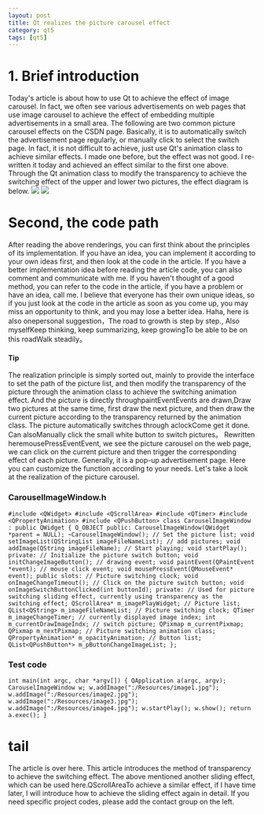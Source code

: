 ```yaml
---
layout: post
title: Qt realizes the picture carousel effect
category: qt5
tags: [qt5]
---
```

# 1\. Brief introduction
Today's article is about how to use Qt to achieve the effect of image carousel. In fact, we often see various advertisements on web pages that use image carousel to achieve the effect of embedding multiple advertisements in a small area.
The following are two common picture carousel effects on the CSDN page. Basically, it is to automatically switch the advertisement page regularly, or manually click to select the switch page.
In fact, it is not difficult to achieve, just use Qt's animation class to achieve similar effects. I made one before, but the effect was not good. I re-written it today and achieved an effect similar to the first one above. Through the Qt animation class to modify the transparency to achieve the switching effect of the upper and lower two pictures, the effect diagram is below.
![ ](/md_blog/public/assets/2021-07-25/7ffdc3b770c33471c69cec7a6cf20a15.gif) ![ ](/md_blog/public/assets/2021-07-25/086abc69013abb47e20dbe181c7d3916.gif)
# Second, the code path
After reading the above renderings, you can first think about the principles of its implementation. If you have an idea, you can implement it according to your own ideas first, and then look at the code in the article. If you have a better implementation idea before reading the article code, you can also comment and communicate with me. If you haven't thought of a good method, you can refer to the code in the article, if you have a problem or have an idea, call me.
I believe that everyone has their own unique ideas, so if you just look at the code in the article as soon as you come up, you may miss an opportunity to think, and you may lose a better idea. Haha, here is also onepersonal suggestion，The road to growth is step by step., Also myselfKeep thinking, keep summarizing, keep growingTo be able to be on this roadWalk steadily。
#### Tip
The realization principle is simply sorted out, mainly to provide the interface to set the path of the picture list, and then modify the transparency of the picture through the animation class to achieve the switching animation effect. And the picture is directly throughpaintEventEvents are drawn,Draw two pictures at the same time, first draw the next picture, and then draw the current picture according to the transparency returned by the animation class. The picture automatically switches through aclockCome get it done. Can alsoManually click the small white button to switch pictures。
Rewritten heremousePressEventEvent, we see the picture carousel on the web page, we can click on the current picture and then trigger the corresponding effect of each picture. Generally, it is a pop-up advertisement page. Here you can customize the function according to your needs.
Let's take a look at the realization of the picture carousel.
### CarouselImageWindow.h
    #include <QWidget> #include <QScrollArea> #include <QTimer> #include <QPropertyAnimation> #include <QPushButton> class CarouselImageWindow : public QWidget { Q_OBJECT public: CarouselImageWindow(QWidget *parent = NULL); ~CarouselImageWindow(); // Set the picture list; void setImageList(QStringList imageFileNameList); // add pictures; void addImage(QString imageFileName); // Start playing; void startPlay(); private: // Initialize the picture switch button; void initChangeImageButton(); // drawing event; void paintEvent(QPaintEvent *event); // mouse click event; void mousePressEvent(QMouseEvent* event); public slots: // Picture switching clock; void onImageChangeTimeout(); // Click on the picture switch button; void onImageSwitchButtonClicked(int buttonId); private: // Used for picture switching sliding effect, currently using transparency as the switching effect; QScrollArea* m_imagePlayWidget; // Picture list; QList<QString> m_imageFileNameList; // Picture switching clock; QTimer m_imageChangeTimer; // currently displayed image index; int m_currentDrawImageIndx; // switch picture; QPixmap m_currentPixmap; QPixmap m_nextPixmap; // Picture switching animation class; QPropertyAnimation* m_opacityAnimation; // Button list; QList<QPushButton*> m_pButtonChangeImageList; };
### Test code
    int main(int argc, char *argv[]) { QApplication a(argc, argv); CarouselImageWindow w; w.addImage(":/Resources/image1.jpg"); w.addImage(":/Resources/image2.jpg"); w.addImage(":/Resources/image3.jpg"); w.addImage(":/Resources/image4.jpg"); w.startPlay(); w.show(); return a.exec(); }
# tail
The article is over here. This article introduces the method of transparency to achieve the switching effect. The above mentioned another sliding effect, which can be used here.QScrollAreaTo achieve a similar effect, if I have time later, I will introduce how to achieve the sliding effect again in detail.
If you need specific project codes, please add the contact group on the left.